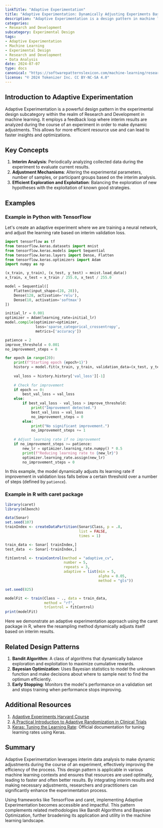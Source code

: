 ```yaml
---
linkTitle: "Adaptive Experimentation"
title: "Adaptive Experimentation: Dynamically Adjusting Experiments Based on Interim Results"
description: "Adaptive Experimentation is a design pattern in machine learning that allows the dynamic adjustment of experiments based on interim results. This approach enables more efficient exploration and exploitation of the solution space."
categories:
- Research and Development
subcategory: Experimental Design
tags:
- Adaptive Experimentation
- Machine Learning
- Experimental Design
- Research and Development
- Data Analysis
date: 2024-07-07
type: docs
canonical: "https://softwarepatternslexicon.com/machine-learning/research-and-development/experimental-design/adaptive-experimentation"
license: "© 2024 Tokenizer Inc. CC BY-NC-SA 4.0"
---
```


## Introduction to Adaptive Experimentation

Adaptive Experimentation is a powerful design pattern in the experimental design subcategory within the realm of Research and Development in machine learning. It employs a feedback loop where interim results are analyzed during the course of an experiment in order to make dynamic adjustments. This allows for more efficient resource use and can lead to faster insights and optimizations.

## Key Concepts

1. **Interim Analysis**: Periodically analyzing collected data during the experiment to evaluate current results.
2. **Adjustment Mechanisms**: Altering the experimental parameters, number of samples, or participant groups based on the interim analysis.
3. **Efficient Exploration and Exploitation**: Balancing the exploration of new hypotheses with the exploitation of known good strategies.

## Examples

### Example in Python with TensorFlow

Let's create an adaptive experiment where we are training a neural network, and adjust the learning rate based on interim validation loss.

```python
import tensorflow as tf
from tensorflow.keras.datasets import mnist
from tensorflow.keras.models import Sequential
from tensorflow.keras.layers import Dense, Flatten
from tensorflow.keras.optimizers import Adam
import numpy as np

(x_train, y_train), (x_test, y_test) = mnist.load_data()
x_train, x_test = x_train / 255.0, x_test / 255.0

model = Sequential([
    Flatten(input_shape=(28, 28)),
    Dense(128, activation='relu'),
    Dense(10, activation='softmax')
])

initial_lr = 0.001
optimizer = Adam(learning_rate=initial_lr)
model.compile(optimizer=optimizer,
              loss='sparse_categorical_crossentropy',
              metrics=['accuracy'])

patience = 2
improve_threshold = 0.001
no_improvement_steps = 0

for epoch in range(20):
    print(f"Starting epoch {epoch+1}")
    history = model.fit(x_train, y_train, validation_data=(x_test, y_test), epochs=1, verbose=1)
    
    val_loss = history.history['val_loss'][-1]
    
    # Check for improvement
    if epoch == 0:
        best_val_loss = val_loss
    else:
        if best_val_loss - val_loss > improve_threshold:
            print("Improvement detected.")
            best_val_loss = val_loss
            no_improvement_steps = 0
        else:
            print("No significant improvement.")
            no_improvement_steps += 1
    
    # Adjust learning rate if no improvement
    if no_improvement_steps >= patience:
        new_lr = optimizer.learning_rate.numpy() * 0.5
        print(f"Reducing learning rate to {new_lr}")
        optimizer.learning_rate.assign(new_lr)
        no_improvement_steps = 0
```

In this example, the model dynamically adjusts its learning rate if improvement in validation loss falls below a certain threshold over a number of steps (defined by `patience`).

### Example in R with caret package

```r
library(caret)
library(mlbench)

data(Sonar)
set.seed(107)
trainIndex <- createDataPartition(Sonar$Class, p = .8, 
                                  list = FALSE, 
                                  times = 1)

train_data <- Sonar[ trainIndex,]
test_data  <- Sonar[-trainIndex,]

fitControl <- trainControl(method = "adaptive_cv", 
                           number = 5,
                           repeats = 3,
                           adaptive = list(min = 5, 
                                           alpha = 0.05, 
                                           method = "gls"))

set.seed(825)

modelFit <- train(Class ~ ., data = train_data, 
                  method = "rf", 
                  trControl = fitControl)
print(modelFit)
```

Here we demonstrate an adaptive experimentation approach using the caret package in R, where the resampling method dynamically adjusts itself based on interim results.

## Related Design Patterns

1. **Bandit Algorithm**: A class of algorithms that dynamically balance exploration and exploitation to maximize cumulative rewards.
2. **Bayesian Optimization**: Uses Bayesian statistics to model the unknown function and make decisions about where to sample next to find the optimum efficiently.
3. **Early Stopping**: Monitors the model's performance on a validation set and stops training when performance stops improving.

## Additional Resources

1. [Adaptive Experiments Harvard Course](https://projects.iq.harvard.edu/adaptiveexperimentation)
2. [A Practical Introduction to Adaptive Randomization in Clinical Trials](https://cdn.shopify.com/s/files/1/0103/3620/3606/files/Chap7_Section3.pdf)
3. [Keras: Tuning the Learning Rate](https://keras.io/optimizers/#): Official documentation for tuning learning rates using Keras.

## Summary

Adaptive Experimentation leverages interim data analysis to make dynamic adjustments during the course of an experiment, effectively improving the efficiency of the process. This design pattern is applicable in various machine learning contexts and ensures that resources are used optimally, leading to faster and often better results. By integrating interim results and making necessary adjustments, researchers and practitioners can significantly enhance the experimentation process.

Using frameworks like TensorFlow and caret, implementing Adaptive Experimentation becomes accessible and impactful. This pattern complements related methodologies like Bandit Algorithms and Bayesian Optimization, further broadening its application and utility in the machine learning landscape.
